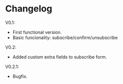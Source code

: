 # Changelog

V0.1: 

- First functional version.
- Basic funcionality: subscribe/confirm/unsubscribe

V0.2:

- Added custom extra fields to subscribe form.

V0.2.1:

- Bugfix.